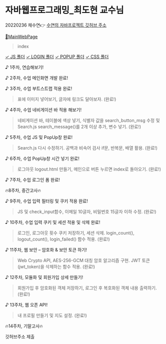 # 자바웹프로그래밍_최도현 교수님
20220236 채수연👉
[수연의 자바프로젝트 깃허브 주소](https://github.com/chaesuyeon/JAVA20220236)

[🩷MainWebPage](https://github.com/chaesuyeon/JAVA20220236/blob/main/Index.html)
> index

[✓ JS 폴더](https://github.com/chaesuyeon/JAVA20220236/tree/main/JS)
[✓ LOGIN 폴더](https://github.com/chaesuyeon/JAVA20220236/tree/main/login)
[✓ POPUP 폴더](https://github.com/chaesuyeon/JAVA20220236/tree/main/popup)
[✓ CSS 폴더](https://github.com/chaesuyeon/JAVA20220236/tree/main/css)

♪ 1주차, 연습해보기!

♪ 2주차, 수업 메인화면 개발 완료!

♪ 3주차, 수업 부트스트랩 적용 완료!
> 표에 이미지 넣어보기, 글자에 링크도 달아보자. (완료!)

♪ 4주차, 수업 네비게이션 바 적용 해보기!
> 네비게이션 바, 테이블에 색상 넣기, 식별자 값을 search_button_msg 수정 및 Search.js search_message()를 2개 이상 추가, 변수 넣기. (완료!)

♪ 5주차, 수업 JS 및 PopUp창 완료!
> Search.js 다시 수정하기. 공백과 비속어 검사 if문, 반복문, 배열 활용. (완료!)

♪ 6주차, 수업 PopUp창 시간 넣기 완료!
> 로그아웃 logout.html 만들기, 메인으로 버튼 누르면 index로 돌아오기. (완료!)

♪ 7주차, 수업 로그인 폼 완료!

🔥8주차, 중간고사🔥

♪ 9주차, 수업 입력 필터링 및 쿠키 적용 완료!
> JS 및 check_input함수, 이메일 10글자, 비밀번호 15글자 이하 수정. (완료!)

♪ 10주차, 수업 입력 쿠키 및 세션 적용 및 삭제 완료!
> 로그인, 로그아웃 횟수 쿠키 저장하기, 세션 삭제. login_count(), logout_count(), login_failed() 함수 적용. (완료!)

♪ 11주차, 웹 보안 – 암호화 & 보안 토큰 하기!
> Web Crypto API, AES-256-GCM 대칭 암호 알고리즘 구현. JWT 토큰(jwt_token)을 삭제하는 함수 적용. (완료!)

♪ 12주차, 모듈화 및 회원가입 상세 만들기!
> 회원가입 후 암호화된 객체 저장하기, 로그인 후 복호화된 객체 내용 출력하기. (완료!)

♪ 13주차, 웹 오픈 API!
> 내 프로필 만들기 및 지도 설정. (완료!)

🔥14주차, 기말고사🔥

깃허브주소 제출





